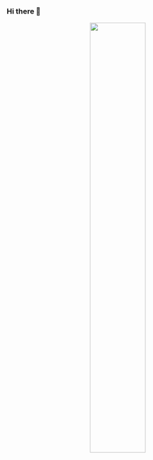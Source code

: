 ### Hi there 👋

<div id="header" align="center">
  <img src="https://avatars.githubusercontent.com/u/117657623?v=4" width="50%"/>
  
</div>







<!--
**azronaftara/azronaftara** is a ✨ _special_ ✨ repository because its `README.md` (this file) appears on your GitHub profile.

Here are some ideas to get you started:

- 🔭 I’m currently working on ...
- 🌱 I’m currently learning ...
- 👯 I’m looking to collaborate on ...
- 🤔 I’m looking for help with ...
- 💬 Ask me about ...
- 📫 How to reach me: ...
- 😄 Pronouns: ...
- ⚡ Fun fact: ...
-->
